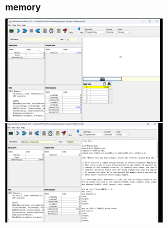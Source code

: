 # memory

<img src="./Screenshot 2024-12-23 140348.png"/>
<img src="./Screenshot 2024-12-23 140544.png"/>

